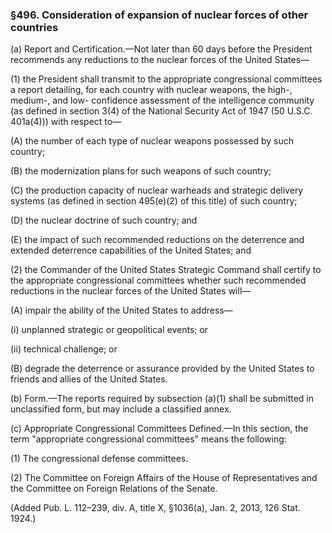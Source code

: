 ### §496. Consideration of expansion of nuclear forces of other countries ###

(a) Report and Certification.—Not later than 60 days before the President recommends any reductions to the nuclear forces of the United States—

(1) the President shall transmit to the appropriate congressional committees a report detailing, for each country with nuclear weapons, the high-, medium-, and low- confidence assessment of the intelligence community (as defined in section 3(4) of the National Security Act of 1947 (50 U.S.C. 401a(4))) with respect to—

(A) the number of each type of nuclear weapons possessed by such country;

(B) the modernization plans for such weapons of such country;

(C) the production capacity of nuclear warheads and strategic delivery systems (as defined in section 495(e)(2) of this title) of such country;

(D) the nuclear doctrine of such country; and

(E) the impact of such recommended reductions on the deterrence and extended deterrence capabilities of the United States; and

(2) the Commander of the United States Strategic Command shall certify to the appropriate congressional committees whether such recommended reductions in the nuclear forces of the United States will—

(A) impair the ability of the United States to address—

(i) unplanned strategic or geopolitical events; or

(ii) technical challenge; or

(B) degrade the deterrence or assurance provided by the United States to friends and allies of the United States.

(b) Form.—The reports required by subsection (a)(1) shall be submitted in unclassified form, but may include a classified annex.

(c) Appropriate Congressional Committees Defined.—In this section, the term "appropriate congressional committees" means the following:

(1) The congressional defense committees.

(2) The Committee on Foreign Affairs of the House of Representatives and the Committee on Foreign Relations of the Senate.

(Added Pub. L. 112–239, div. A, title X, §1036(a), Jan. 2, 2013, 126 Stat. 1924.)